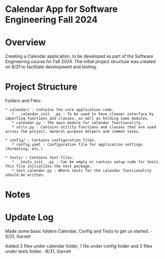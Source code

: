 # **Calendar App for Software Engineering Fall 2024**

# Overview

Creating a Calendar application, to be developed as part of the Software Engineering course for Fall 2024. The initial project structure was created on 8/31 to facilitate development and testing. 


# Project Structure

Folders and Files:

    * calendar/ : Contains the core application code.
       * __calendar_init__.py : To be used to have cleaner interface by importing functions and classes, as well as holding some modules.
       * calendar.py : The main module for calendar functionality.
       * utils.py : Contains utility functions and classes that are used across the project. General-purpose helpers and common tasks. 
    
    * config/ : Contains configuration files. 
       * config.yaml : Configuration file for application settings (Formating, etc.)

    * tests/ : Contains test files.
       * __tests_init__.py : Can be empty or contain setup code for tests. This file initializes the test package. 
       * test_calendar.py : Where tests for the calendar functionality should be written. 


# Notes


# Update Log

Made some basic folders Calendar, Config and Tests to get us started. - 8/31, Garrett

Added 3 files under calendar folder, 1 file under config folder and 2 files under tests folder. -8/31, Garrett


